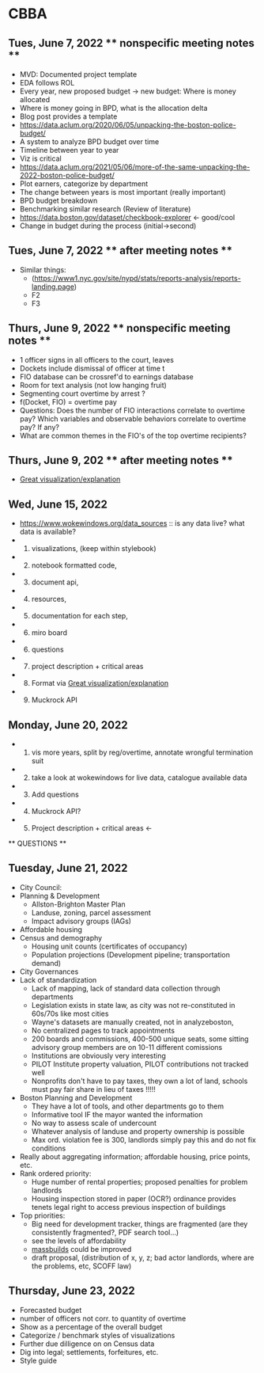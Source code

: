 # CBBA
## Tues, June 7, 2022 ** nonspecific meeting notes **
- MVD: Documented project template
-  EDA follows ROL
-  Every year, new proposed budget -> new budget: Where is money allocated
-  Where is money going in BPD, what is the allocation delta
-  Blog post provides a template
-  https://data.aclum.org/2020/06/05/unpacking-the-boston-police-budget/
-  A system to analyze BPD budget over time
-  Timeline between year to year
-  Viz is critical
- https://data.aclum.org/2021/05/06/more-of-the-same-unpacking-the-2022-boston-police-budget/
-  Plot earners, categorize by department
-  The change between years is most important (really important)
-  BPD budget breakdown
-  Benchmarking similar research (Review of literature)
- https://data.boston.gov/dataset/checkbook-explorer <- good/cool
- Change in budget during the process (initial->second)  
## Tues, June 7, 2022 ** after meeting notes **
- Similar things:
  - (https://www1.nyc.gov/site/nypd/stats/reports-analysis/reports-landing.page)
  - F2
  - F3
## Thurs, June 9, 2022 ** nonspecific meeting notes **
- 1 officer signs in all officers to the court, leaves
- Dockets include dismissal of officer at time t
- FIO database can be crossref'd to earnings database
- Room for text analysis (not low hanging fruit)
- Segmenting court overtime by arrest ?
- f(Docket, FIO) = overtime pay
- Questions: Does the number of FIO interactions correlate to overtime pay? Which variables and observable behaviors correlate to overtime pay? If any?
- What are common themes in the FIO's of the top overtime recipients?
## Thurs, June 9, 202 ** after meeting notes **
- [Great visualization/explanation ](https://policescorecard.org/sc/police-department/charleston)

## Wed, June 15, 2022
- https://www.wokewindows.org/data_sources :: is any data live? what data is available?
- 1. visualizations, (keep within stylebook)
- 2. notebook formatted code, 
- 3. document api, 
- 4. resources, 
- 5. documentation for each step, 
- 6. miro board 
- 6. questions 
- 7. project description + critical areas
- 8. Format via [Great visualization/explanation ](https://policescorecard.org/sc/police-department/charleston)
- 9. Muckrock API

## Monday, June 20, 2022
- 1. vis more years, split by reg/overtime, annotate wrongful termination suit
- 2. take a look at wokewindows for live data, catalogue available data
- 3. Add questions
- 4. Muckrock API?
- 5. Project description + critical areas <-

** QUESTIONS **

## Tuesday, June 21, 2022
-  City Council: 
  - Planning & Development
    - Allston-Brighton Master Plan
    - Landuse, zoning, parcel assessment
    - Impact advisory groups (IAGs)
  - Affordable housing
  - Census and demography
    - Housing unit counts (certificates of occupancy)
    - Population projections (Development pipeline; transportation demand)
  - City Governances
- Lack of standardization
  - Lack of mapping, lack of standard data collection through departments
  - Legislation exists in state law, as city was not re-constituted in 60s/70s like most cities
  - Wayne's datasets are manually created, not in analyzeboston, 
  - No centralized pages to track appointments
  - 200 boards and commissions, 400-500 unique seats, some sitting advisory group members are on 10-11 different comissions
  - Institutions are obviously very interesting
  - PILOT Institute property valuation, PILOT contributions not tracked well
  - Nonprofits don't have to pay taxes, they own a lot of land, schools must pay fair share in lieu of taxes !!!!! 
- Boston Planning and Development 
  - They have a lot of tools, and other departments go to them
  - Informative tool IF the mayor wanted the information
  - No way to assess scale of undercount
  - Whatever analysis of landuse and property ownership is possible
  - Max ord. violation fee is 300, landlords simply pay this and do not fix conditions
- Really about aggregating information; affordable housing, price points, etc.
- Rank ordered priority:
  - Huge number of rental properties; proposed penalties for problem landlords
  - Housing inspection stored in paper (OCR?) ordinance provides tenets legal right to access previous inspection of buildings
- Top priorities:
  - Big need for development tracker, things are fragmented (are they consistently fragmented?, PDF search tool...)
  - see the levels of affordability 
  - [massbuilds](massbuilds.com) could be improved
  - draft proposal, (distribution of x, y, z; bad actor landlords, where are the problems, etc, SCOFF law)
## Thursday, June 23, 2022
- Forecasted budget
- number of officers not corr. to quantity of overtime
- Show as a percentage of the overall budget
- Categorize / benchmark styles of visualizations
- Further due dilligence on on Census data
- Dig into legal; settlements, forfeitures, etc. 
- Style guide

